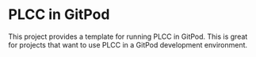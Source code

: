 <!--
SPDX-FileCopyrightText: 2023 Stoney Jackson <dr.stoney@gmail.com>

SPDX-License-Identifier: CC-BY-SA-4.0
-->

# PLCC in GitPod

This project provides a template for running PLCC in GitPod. This is
great for projects that want to use PLCC in a GitPod development
environment.
